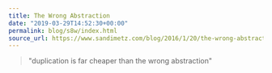 ```yaml
---
title: The Wrong Abstraction
date: "2019-03-29T14:52:30+00:00"
permalink: blog/s8w/index.html
source_url: https://www.sandimetz.com/blog/2016/1/20/the-wrong-abstraction
---
```


> "duplication is far cheaper than the wrong abstraction"
